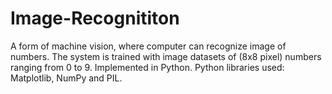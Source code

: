 # Image-Recognititon
A form of  machine vision, where computer can recognize image of numbers. The system is trained with image datasets of (8x8 pixel) numbers ranging from 0 to 9. Implemented in Python. Python libraries used: Matplotlib, NumPy and PIL.
